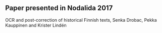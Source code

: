 Paper presented in Nodalida 2017
--------
OCR and post-correction of historical Finnish texts, Senka Drobac, Pekka Kauppinen and Krister Lindén
